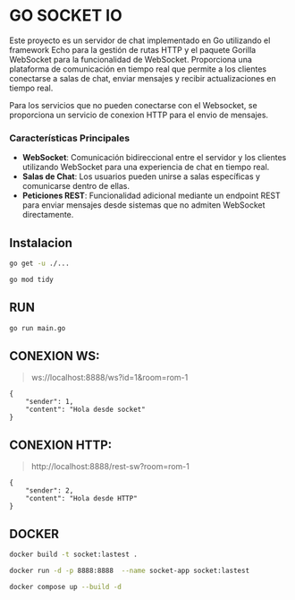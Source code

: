 # GO SOCKET IO

Este proyecto es un servidor de chat implementado en Go utilizando el framework Echo para la gestión de rutas HTTP y el paquete Gorilla WebSocket para la funcionalidad de WebSocket. Proporciona una plataforma de comunicación en tiempo real que permite a los clientes conectarse a salas de chat, enviar mensajes y recibir actualizaciones en tiempo real.

Para los servicios que no pueden conectarse con el Websocket, se proporciona un servicio de conexion HTTP para el envio de mensajes.

### Características Principales
- **WebSocket**: Comunicación bidireccional entre el servidor y los clientes utilizando WebSocket para una experiencia de chat en tiempo real.
- **Salas de Chat**: Los usuarios pueden unirse a salas específicas y comunicarse dentro de ellas.
- **Peticiones REST**: Funcionalidad adicional mediante un endpoint REST para enviar mensajes desde sistemas que no admiten WebSocket directamente.

## Instalacion
```bash
go get -u ./...
```

```bash
go mod tidy
```

## RUN
```bash
go run main.go
```

## CONEXION WS: 
>ws://localhost:8888/ws?id=1&room=rom-1
```
{
	"sender": 1,
	"content": "Hola desde socket"
}
```

## CONEXION HTTP: 
>http://localhost:8888/rest-sw?room=rom-1
```
{
	"sender": 2,
	"content": "Hola desde HTTP"
}
```

## DOCKER
```bash
docker build -t socket:lastest .
```

```bash
docker run -d -p 8888:8888  --name socket-app socket:lastest
```

```bash
docker compose up --build -d
```